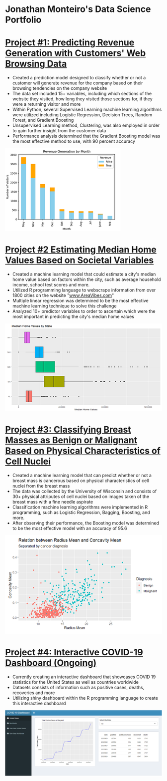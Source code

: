 # Jonathan Monteiro's Data Science Portfolio

# [Project #1: Predicting Revenue Generation with Customers' Web Browsing Data](https://github.com/jgmonteirohub/Classifying-Revenue-Generating-Online-Shoppers)
* Created a prediction model designed to classify whether or not a customer will generate revenue for the company based on their browsing tendencies on the company website
* The data set included 15+ variables, including which sections of the website they visited, how long they visited those sections for, if they were a returning visitor and more
* Within Python, several Supervised Learning machine learning algorithms were utilized including Logistic Regression, Decision Trees, Random Forest, and Gradient Boosting
* Unsupervised Learning method, Clustering, was also employed in order to gain further insight from the customer data
* Performance analysis determined that the Gradient Boosting model was the most effective method to use, with 90 percent accuracy 

![](images/revenuebymonth.PNG)

# [Project #2 Estimating Median Home Values Based on Societal Variables](https://github.com/jgmonteirohub/Predicting-Median-Home-Values-With-Societal-Variables)
* Created a machine learning model that could estimate a city's median home value based on factors within the city, such as average household income, school test scores and more. 
* Utilized R programming language to webscrape information from over 1800 cities on the website "www.AreaVibes.com"
* Multiple linear regression was determined to be the most effective machine learning technique to solve this challenge 
* Analyzed 10+ predictor variables to order to ascertain which were the most important in predicting the city's median home values

![](images/medianbystate.PNG)

# [Project #3: Classifying Breast Masses as Benign or Malignant Based on Physical Characteristics of Cell Nuclei](https://github.com/jgmonteirohub/Diagnosing-Breast-Cancer-with-ML-)
* Created a machine learning model that can predict whether or not a breast mass is cancerous based on physical characteristics of cell nuclei from the breast mass
* The data was collected by the University of Wisconsin and consists of 30+ physical attriputes of cell nuclei based on images taken of the breast mass with a fine needle aspirate
* Classification machine learning algorithms were implemented in R programming, such as Logistic Regression, Bagging, Boosting, and more.
* After observing their performance, the Boosting model was determined to be the most effective model with an accuracy of 95.6

![](images/RadiusVsConcavity.PNG)

# [Project #4: Interactive COVID-19 Dashboard (Ongoing)]()
* Currently creating an interactive dashboard that showcases COVID 19 statistics for the United States as well as countries worldwide
* Datasets consists of information such as positive cases, deaths, recoveries and more
* Utilizing shiny dashboard within the R programming language to create this interactive dashboard

![](images/CovidDashboard.PNG)

